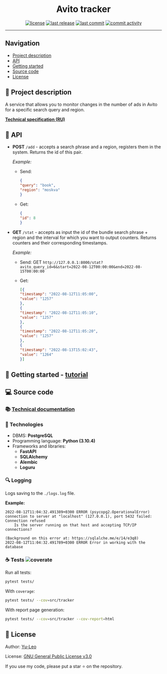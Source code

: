 <h1 align="center"> Avito tracker </h1>

<p align="center">
  <a href="https://github.com/Yu-Leo/avito-tracker/blob/main/LICENSE" target="_blank"> <img alt="license" src="https://img.shields.io/github/license/Yu-Leo/avito-tracker?style=for-the-badge&labelColor=090909"></a>
  <a href="https://github.com/Yu-Leo/avito-tracker/releases/latest" target="_blank"> <img alt="last release" src="https://img.shields.io/github/v/release/Yu-Leo/avito-tracker?style=for-the-badge&labelColor=090909"></a>
  <a href="https://github.com/Yu-Leo/avito-tracker/commits/main" target="_blank"> <img alt="last commit" src="https://img.shields.io/github/last-commit/Yu-Leo/avito-tracker?style=for-the-badge&labelColor=090909"></a>
  <a href="https://github.com/Yu-Leo/avito-tracker/graphs/contributors" target="_blank"> <img alt="commit activity" src="https://img.shields.io/github/commit-activity/m/Yu-Leo/avito-tracker?style=for-the-badge&labelColor=090909"></a>
</p>

<hr>

## Navigation

* [Project description](#chapter-0)
* [API](#chapter-1)
* [Getting started](#chapter-2)
* [Source code](#chapter-3)
* [License](#chapter-5)

<a id="chapter-0"></a>

## :page_facing_up: Project description

A service that allows you to monitor changes in the number of ads in Avito for a specific search query and region.

**[Technical specification (RU)](./docs/technical_specification_ru.md)**

<a id="chapter-1"></a>

## :pushpin: API

- **POST** `/add` - accepts a search phrase and a region, registers them in the system. Returns the id of this pair.

  _Example:_

    - Send:
      ```json
      {
      "query": "book",
      "region": "moskva"
      }
      ```

    - Get:
      ```json
      {
      "id": 8
      }
      ```

- **GET** `/stat` - accepts as input the id of the bundle search phrase + region and the interval for which you want to
  output counters. Returns counters and their corresponding timestamps.

  _Example:_

    - Send: GET `http://127.0.0.1:8000/stat?avito_query_id=6&start=2022-08-12T00:00:00&end=2022-08-15T00:00:00`

    - Get:
      ```json
      [{
      "timestamp": "2022-08-12T11:05:00",
      "value": "1257"
      },
      {
      "timestamp": "2022-08-12T11:05:10",
      "value": "1257"
      },
      {
      "timestamp": "2022-08-12T11:05:20",
      "value": "1257"
      },
      {
      "timestamp": "2022-08-13T15:02:43",
      "value": "1264"
      }]
      ```

<a id="chapter-2"></a>

## :hammer: Getting started - [tutorial](./docs/getting_started.md)

<a id="chapter-3"></a>

## :computer: Source code

### :books: [Technical documentation](./docs/README.md)

### :wrench: Technologies

- DBMS: **PostgreSQL**
- Programming language: **Python (3.10.4)**
- Frameworks and libraries:
    - **FastAPI**
    - **SQLAlchemy**
    - **Alembic**
    - **Loguru**

### :mag: Logging

Logs saving to the `./logs.log` file.

**Example:**

```
2022-08-12T11:04:32.491389+0300 ERROR (psycopg2.OperationalError) connection to server at "localhost" (127.0.0.1), port 5432 failed: Connection refused
	Is the server running on that host and accepting TCP/IP connections?

(Background on this error at: https://sqlalche.me/e/14/e3q8)
2022-08-12T11:04:32.491789+0300 ERROR Error in working with the database
```

### :coffee: Tests ![coverate](https://img.shields.io/badge/coverage-81%25-green)

Run all tests:

```bash
pytest tests/
```

With `coverage`:

```bash
pytest tests/ --cov=src/tracker 
```

With report page generation:

```bash
pytest tests/ --cov=src/tracker --cov-report=html 
```

<a id="chapter-5"></a>

## :open_hands: License

Author: [Yu-Leo](https://github.com/Yu-Leo)

License: [GNU General Public License v3.0](./LICENSE)

If you use my code, please put a star ⭐️ on the repository.
